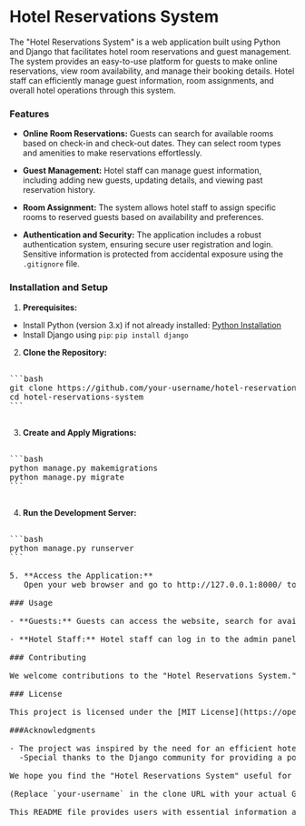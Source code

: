 # Hotel Reservations System

The "Hotel Reservations System" is a web application built using Python and Django that facilitates hotel room reservations and guest management. The system provides an easy-to-use platform for guests to make online reservations, view room availability, and manage their booking details. Hotel staff can efficiently manage guest information, room assignments, and overall hotel operations through this system.

### Features

- **Online Room Reservations:** Guests can search for available rooms based on check-in and check-out dates. They can select room types and amenities to make reservations effortlessly.

- **Guest Management:** Hotel staff can manage guest information, including adding new guests, updating details, and viewing past reservation history.

- **Room Assignment:** The system allows hotel staff to assign specific rooms to reserved guests based on availability and preferences.

- **Authentication and Security:** The application includes a robust authentication system, ensuring secure user registration and login. Sensitive information is protected from accidental exposure using the `.gitignore` file.

### Installation and Setup

1. **Prerequisites:**

- Install Python (version 3.x) if not already installed: [Python Installation](https://www.python.org/downloads/)
- Install Django using `pip`: `pip install django`

2. **Clone the Repository:**
<pre>

```bash
git clone https://github.com/your-username/hotel-reservations-system.git
cd hotel-reservations-system
```

</pre>

3. **Create and Apply Migrations:**
<pre>

```bash
python manage.py makemigrations
python manage.py migrate
```

</pre>

4. **Run the Development Server:**
<pre>

```bash
python manage.py runserver
```

5. **Access the Application:**
   Open your web browser and go to http://127.0.0.1:8000/ to access the Hotel Reservations System.

### Usage

- **Guests:** Guests can access the website, search for available rooms, and make reservations for their desired dates.

- **Hotel Staff:** Hotel staff can log in to the admin panel to manage guest information, room assignments, and view reservation details.

### Contributing

We welcome contributions to the "Hotel Reservations System." If you find any bugs, have suggestions for improvements, or want to add new features, please feel free to open an issue or submit a pull request.

### License

This project is licensed under the [MIT License](https://opensource.org/license/mit/).

###Acknowledgments

- The project was inspired by the need for an efficient hotel reservations system to streamline the booking process and guest management.
  -Special thanks to the Django community for providing a powerful and flexible framework.

We hope you find the "Hotel Reservations System" useful for your hotel business. If you have any questions or need assistance, please don't hesitate to contact us. Happy booking!

(Replace `your-username` in the clone URL with your actual GitHub username)

This README file provides users with essential information about the project, including installation instructions, usage guidelines, contributing details, and licensing information. It helps users understand the purpose of the project and how to set it up for use or further development.
